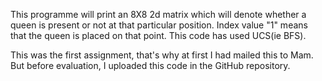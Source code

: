This programme will print an 8X8 2d matrix which will denote whether a queen is present or not at that particular position. Index value "1" means that the queen is placed on that point. This code has used UCS(ie BFS).


This was the first assignment, that's why at first I had mailed this to Mam. But before evaluation, I uploaded this code in the GitHub repository. 
